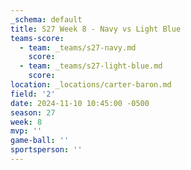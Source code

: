```yaml
---
_schema: default
title: S27 Week 8 - Navy vs Light Blue
teams-score:
  - team: _teams/s27-navy.md
    score:
  - team: _teams/s27-light-blue.md
    score:
location: _locations/carter-baron.md
field: '2'
date: 2024-11-10 10:45:00 -0500
season: 27
week: 8
mvp: ''
game-ball: ''
sportsperson: ''
---
```

